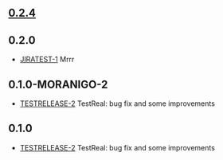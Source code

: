 ## [0.2.4](https://rc.re-lizzy.xyz/drws/releases/DRWS-1)


## 0.2.0
* [JIRATEST-1](https://moranigotestlizzy.atlassian.net/browse/JIRATEST-1) Mrrr

## 0.1.0-MORANIGO-2
* [TESTRELEASE-2](https://tracker.yandex.ru/TESTRELEASE-2) TestReal: bug fix and some improvements

## 0.1.0
* [TESTRELEASE-2](https://tracker.yandex.ru/TESTRELEASE-2) TestReal: bug fix and some improvements